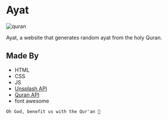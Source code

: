 # Ayat
![quran](https://i0.wp.com/onepathnetwork.com/wp-content/uploads/2017/09/reasons_to_read_quran.jpg?fit=650%2C366&ssl=1)


Ayat, a website that generates random ayat from the holy Quran.
## Made By
- HTML
- CSS
- JS
- [Unsplash API](https://unsplash.com/developers)
- [Quran API](https://alquran.cloud/api)
- font awesome

`Oh God, benefit us with the Qur'an 🤲`
